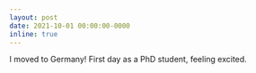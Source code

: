```yaml
---
layout: post
date: 2021-10-01 00:00:00-0000
inline: true
---
```


I moved to Germany! First day as a PhD student, feeling excited.
